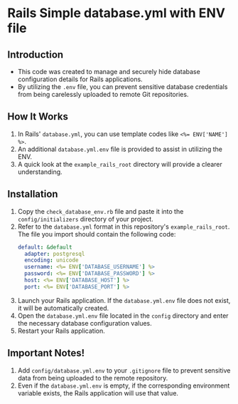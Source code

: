 # Rails Simple database.yml with ENV file

## Introduction
- This code was created to manage and securely hide database configuration details for Rails applications.
- By utilizing the `.env` file, you can prevent sensitive database credentials from being carelessly uploaded to remote Git repositories.

## How It Works
1. In Rails' `database.yml`, you can use template codes like `<%= ENV['NAME'] %>`.
2. An additional `database.yml.env` file is provided to assist in utilizing the ENV.
3. A quick look at the `example_rails_root` directory will provide a clearer understanding.

## Installation

1. Copy the `check_database_env.rb` file and paste it into the `config/initializers` directory of your project.
2. Refer to the `database.yml` format in this repository's `example_rails_root`. The file you import should contain the following code:
   ```yml
   default: &default
     adapter: postgresql
     encoding: unicode
     username: <%= ENV['DATABASE_USERNAME'] %>
     password: <%= ENV['DATABASE_PASSWORD'] %>
     host: <%= ENV['DATABASE_HOST'] %>
     port: <%= ENV['DATABASE_PORT'] %>
   ```
3. Launch your Rails application. If the `database.yml.env` file does not exist, it will be automatically created.
4. Open the `database.yml.env` file located in the `config` directory and enter the necessary database configuration values.
5. Restart your Rails application.

## Important Notes!
1. Add `config/database.yml.env` to your `.gitignore` file to prevent sensitive data from being uploaded to the remote repository.
2. Even if the `database.yml.env` is empty, if the corresponding environment variable exists, the Rails application will use that value.
